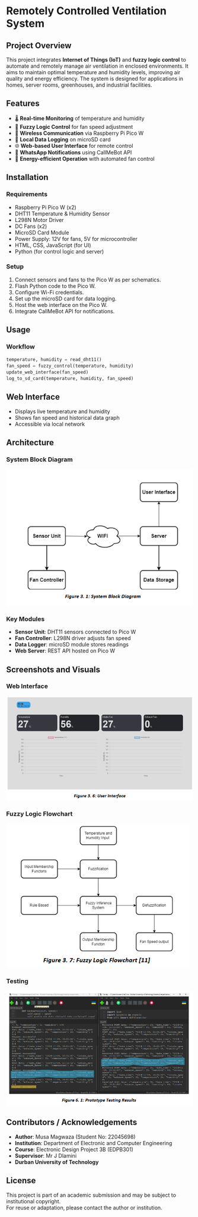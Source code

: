 # Remotely Controlled Ventilation System

## Project Overview

This project integrates **Internet of Things (IoT)** and **fuzzy logic control** to automate and remotely manage air ventilation in enclosed environments. It aims to maintain optimal temperature and humidity levels, improving air quality and energy efficiency. The system is designed for applications in homes, server rooms, greenhouses, and industrial facilities.

## Features

- 🌡️ **Real-time Monitoring** of temperature and humidity
- 🧠 **Fuzzy Logic Control** for fan speed adjustment
- 📶 **Wireless Communication** via Raspberry Pi Pico W
- 💾 **Local Data Logging** on microSD card
- 🌐 **Web-based User Interface** for remote control
- 📲 **WhatsApp Notifications** using CallMeBot API
- 🔌 **Energy-efficient Operation** with automated fan control

## Installation

### Requirements

- Raspberry Pi Pico W (x2)
- DHT11 Temperature & Humidity Sensor
- L298N Motor Driver
- DC Fans (x2)
- MicroSD Card Module
- Power Supply: 12V for fans, 5V for microcontroller
- HTML, CSS, JavaScript (for UI)
- Python (for control logic and server)

### Setup

1. Connect sensors and fans to the Pico W as per schematics.
2. Flash Python code to the Pico W.
3. Configure Wi-Fi credentials.
4. Set up the microSD card for data logging.
5. Host the web interface on the Pico W.
6. Integrate CallMeBot API for notifications.

## Usage

### Workflow

```python
temperature, humidity = read_dht11()
fan_speed = fuzzy_control(temperature, humidity)
update_web_interface(fan_speed)
log_to_sd_card(temperature, humidity, fan_speed)
```
## Web Interface

- Displays live temperature and humidity  
- Shows fan speed and historical data graph  
- Accessible via local network  

## Architecture

### System Block Diagram

![](https://raw.githubusercontent.com/itsmusa/IoT-Ventilation-Control-System/refs/heads/main/images/block.png)

### Key Modules

- **Sensor Unit**: DHT11 sensors connected to Pico W  
- **Fan Controller**: L298N driver adjusts fan speed  
- **Data Logger**: microSD module stores readings  
- **Web Server**: REST API hosted on Pico W  

## Screenshots and Visuals
### Web Interface

![](https://raw.githubusercontent.com/itsmusa/IoT-Ventilation-Control-System/refs/heads/main/images/interface.png)

### Fuzzy Logic Flowchart

![](https://raw.githubusercontent.com/itsmusa/IoT-Ventilation-Control-System/refs/heads/main/images/fuzzy.png)

### Testing

![](https://raw.githubusercontent.com/itsmusa/IoT-Ventilation-Control-System/refs/heads/main/images/test.png)

## Contributors / Acknowledgements

- **Author**: Musa Magwaza (Student No: 22045698)  
- **Institution**: Department of Electronic and Computer Engineering  
- **Course**: Electronic Design Project 3B (EDPB301)  
- **Supervisor**: Mr J Dlamini
- **Durban University of Technology**

## License

This project is part of an academic submission and may be subject to institutional copyright.  
For reuse or adaptation, please contact the author or institution.
